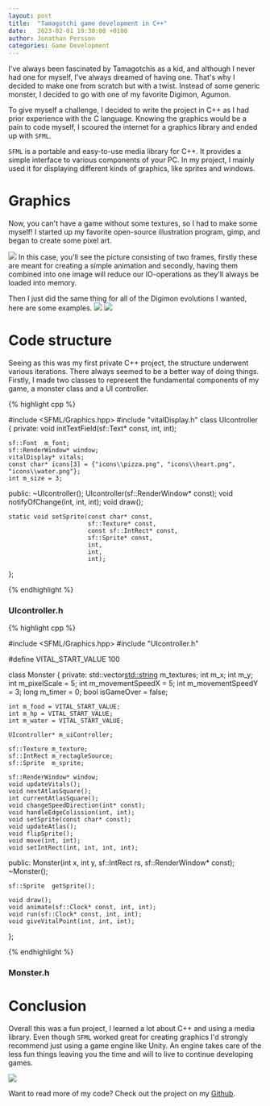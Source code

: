 ```yaml
---
layout: post
title:  "Tamagotchi game development in C++"
date:   2023-02-01 19:30:00 +0100
author: Jonathan Persson
categories: Game Development
---
```


I've always been fascinated by Tamagotchis as a kid, and although I never had one for myself, I've always dreamed of having one. 
That's why I decided to make one from scratch but with a twist. Instead of some generic monster, I decided to go with one of my favorite Digimon, Agumon.

To give myself a challenge, I decided to write the project in C++ as I had prior experience with the C language. Knowing the graphics would be a pain to code myself, I scoured the internet for a graphics library and ended up with `SFML`.

`SFML` is a portable and easy-to-use media library for C++. It provides a simple interface to various components of your PC. In my project, I mainly used it for displaying different kinds of graphics, like sprites and windows.

# Graphics

Now, you can't have a game without some textures, so I had to make some myself!
I started up my favorite open-source illustration program, gimp, and began to create some pixel art.

<img src="{{ site.baseurl }}/assets/2023-02-01/koromon_atlas.png">
In this case, you'll see the picture consisting of two frames, firstly these are meant for creating a simple animation and secondly, having them combined into one image will reduce our IO-operations as they'll always be loaded into memory.

Then I just did the same thing for all of the Digimon evolutions I wanted, here are some examples.
<img src="{{ site.baseurl }}/assets/2023-02-01/0_botamon_texture_atlas">
<img src="{{ site.baseurl }}/assets/2023-02-01/2_agumon_texture_atlas_2">

# Code structure

Seeing as this was my first private C++ project, the structure underwent various iterations. There always seemed to be a better way of doing things. Firstly, I made two classes to represent the fundamental components of my game, a monster class and a UI controller.

{% highlight cpp %}

#include <SFML/Graphics.hpp>
#include "vitalDisplay.h"
class UIcontroller
{
private:
	void initTextField(sf::Text* const, int, int);
	
	sf::Font  m_font;
	sf::RenderWindow* window;
	vitalDisplay* vitals;
	const char* icons[3] = {"icons\\pizza.png", "icons\\heart.png", "icons\\water.png"};
	int m_size = 3;

public:
	~UIcontroller();
	UIcontroller(sf::RenderWindow* const);
	void notifyOfChange(int, int, int);
	void draw();

	static void setSprite(const char* const,
                          sf::Texture* const,
		                  const sf::IntRect* const,
		                  sf::Sprite* const, 
		                  int, 
		                  int, 
		                  int);
};

{% endhighlight %}

### UIcontroller.h

{% highlight cpp %}

#include <SFML/Graphics.hpp>
#include  "UIcontroller.h"

#define VITAL_START_VALUE 100

class Monster
{
private:
	std::vector<std::string> m_textures;
	int   m_x;
	int   m_y;
	int m_pixelScale = 5;
	int m_movementSpeedX = 5;
	int m_movementSpeedY = 3;
	long m_timer = 0;
	bool isGameOver = false;

	int m_food = VITAL_START_VALUE;
	int m_hp = VITAL_START_VALUE;
	int m_water = VITAL_START_VALUE;
	
	UIcontroller* m_uiController;

	sf::Texture m_texture;
	sf::IntRect m_rectagleSource;
	sf::Sprite  m_sprite;

	sf::RenderWindow* window;
	void updateVitals();
	void nextAtlasSquare();
	int currentAtlasSquare();
	void changeSpeedDirection(int* const);
	void handleEdgeColission(int, int);
	void setSprite(const char* const);
	void updateAtlas();
	void flipSprite();
	void move(int, int);
	void setIntRect(int, int, int, int);

public: 
	Monster(int x, int y, sf::IntRect rs, sf::RenderWindow* const);
	~Monster();

	sf::Sprite  getSprite();

	void draw();
	void animate(sf::Clock* const, int, int);
	void run(sf::Clock* const, int, int);
	void giveVitalPoint(int, int, int);
};

{% endhighlight %}

### Monster.h

# Conclusion
Overall this was a fun project, I learned a lot about C++ and using a media library. Even though `SFML` worked great for creating graphics I'd strongly recommend just using a game engine like Unity. An engine takes care of the less fun things leaving you the time and will to live to continue developing games.

<img src="{{ site.baseurl }}/assets/2023-02-01/final.png">

Want to read more of my code? Check out the project on my [Github][github].

[github]: https://www.github.com/jonfpersson
